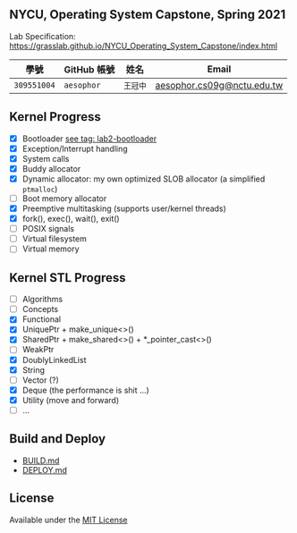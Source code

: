 ## NYCU, Operating System Capstone, Spring 2021

Lab Specification: https://grasslab.github.io/NYCU_Operating_System_Capstone/index.html

| 學號 | GitHub 帳號 | 姓名 | Email |
| --- | ----------- | --- | --- |
| `309551004` | `aesophor` | `王冠中` | aesophor.cs09g@nctu.edu.tw |

## Kernel Progress

- [x] Bootloader [see tag: lab2-bootloader](https://github.com/aesophor/valkyrie/tree/lab2-bootloader)
- [x] Exception/Interrupt handling
- [x] System calls
- [x] Buddy allocator
- [x] Dynamic allocator: my own optimized SLOB allocator (a simplified `ptmalloc`)
- [ ] Boot memory allocator
- [x] Preemptive multitasking (supports user/kernel threads)
- [x] fork(), exec(), wait(), exit()
- [ ] POSIX signals
- [ ] Virtual filesystem
- [ ] Virtual memory

## Kernel STL Progress

- [ ] Algorithms
- [ ] Concepts
- [x] Functional
- [x] UniquePtr + make_unique<>()
- [x] SharedPtr + make_shared<>() + \*_pointer_cast<>()
- [ ] WeakPtr
- [x] DoublyLinkedList
- [x] String
- [ ] Vector (?)
- [x] Deque (the performance is shit ...)
- [x] Utility (move and forward)
- [ ] ...

## Build and Deploy

* [BUILD.md](https://github.com/aesophor/valkyrie/blob/309551004/Documentation/BUILD.md)
* [DEPLOY.md](https://github.com/aesophor/valkyrie/blob/309551004/Documentation/DEPLOY.md)

## License
Available under the [MIT License](https://github.com/aesophor/valkyrie/blob/309551004/LICENSE)
